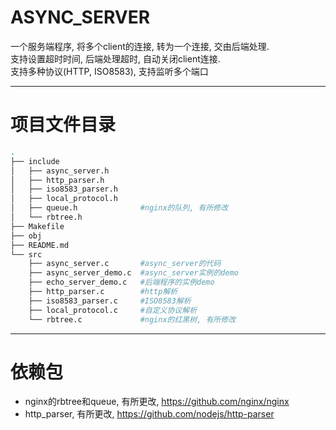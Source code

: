 # ASYNC_SERVER  
一个服务端程序, 将多个client的连接, 转为一个连接, 交由后端处理.  
支持设置超时时间, 后端处理超时, 自动关闭client连接.  
支持多种协议(HTTP, ISO8583), 支持监听多个端口  

---
# 项目文件目录
```bash
.
├── include
│   ├── async_server.h
│   ├── http_parser.h
│   ├── iso8583_parser.h
│   ├── local_protocol.h
│   ├── queue.h              #nginx的队列, 有所修改
│   └── rbtree.h
├── Makefile
├── obj
├── README.md
└── src
    ├── async_server.c       #async_server的代码
    ├── async_server_demo.c  #async_server实例的demo
    ├── echo_server_demo.c   #后端程序的实例demo
    ├── http_parser.c        #http解析
    ├── iso8583_parser.c     #ISO8583解析
    ├── local_protocol.c     #自定义协议解析
    └── rbtree.c             #nginx的红黑树, 有所修改
```

---
# 依赖包
- nginx的rbtree和queue, 有所更改, <https://github.com/nginx/nginx>  
- http_parser, 有所更改, <https://github.com/nodejs/http-parser>